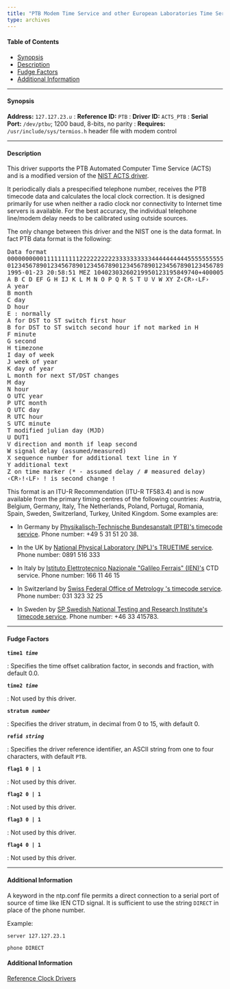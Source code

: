 ```yaml
---
title: "PTB Modem Time Service and other European Laboratories Time Services"
type: archives
---
```


#### Table of Contents
*  [Synopsis](/archives/drivers/driver23/#synopsis)
*  [Description](/archives/drivers/driver23/#description)
*  [Fudge Factors](/archives/drivers/driver23/#fudge-factors)
*  [Additional Information](/archives/drivers/driver23/#additional-information)

* * *

#### Synopsis

**Address:** <code>127.127.23._u_</code>
: **Reference ID:** `PTB`
: **Driver ID:** `ACTS_PTB`
: **Serial Port:** <code>/dev/ptb*u*</code>; 1200 baud, 8-bits, no parity
: **Requires:** `/usr/include/sys/termios.h` header file with modem control

* * *

#### Description

This driver supports the PTB Automated Computer Time Service (ACTS) and is a modified version of the [NIST ACTS driver](/archives/drivers/driver18/).

It periodically dials a prespecified telephone number, receives the PTB timecode data and calculates the local clock correction. It is designed primarily for use when neither a radio clock nor connectivity to Internet time servers is available. For the best accuracy, the individual telephone line/modem delay needs to be calibrated using outside sources.

The only change between this driver and the NIST one is the data format. In fact PTB data format is the following:

<pre>Data format  
0000000000111111111122222222223333333333444444444455555555556666666666777777777 7
0123456789012345678901234567890123456789012345678901234567890123456789012345678 9
1995-01-23 20:58:51 MEZ 10402303260219950123195849740+40000500 *
A B C D EF G H IJ K L M N O P Q R S T U V W XY Z&lsaquo;CR&rsaquo;&lsaquo;LF&rsaquo;
A year
B month
C day
D hour
E : normally
A for DST to ST switch first hour
B for DST to ST switch second hour if not marked in H
F minute
G second
H timezone
I day of week
J week of year
K day of year
L month for next ST/DST changes
M day
N hour
O UTC year
P UTC month
Q UTC day
R UTC hour
S UTC minute
T modified julian day (MJD)
U DUT1
V direction and month if leap second
W signal delay (assumed/measured)
X sequence number for additional text line in Y
Y additional text
Z on time marker (* - assumed delay / # measured delay)
&lsaquo;CR&rsaquo;!&lsaquo;LF&rsaquo; ! is second change !
</pre>

This format is an ITU-R Recommendation (ITU-R TF583.4) and is now available from the primary timing centres of the following countries: Austria, Belgium, Germany, Italy, The Netherlands, Poland, Portugal, Romania, Spain, Sweden, Switzerland, Turkey, United Kingdom. Some examples are:

*   In Germany by [Physikalisch-Technische Bundesanstalt (PTB)'s timecode service](https://www.ptb.de/cms/en/ptb/fachabteilungen/abtq/gruppe-q4/ref-q42/time-synchronization-of-computers-using-the-network-time-protocol-ntp.html). Phone number: +49 5 31 51 20 38.

*   In the UK by [National Physical Laboratory (NPL)'s TRUETIME service](https://www.npl.co.uk/products-services/time-frequency). Phone number: 0891 516 333

*   In Italy by [Istituto Elettrotecnico Nazionale "Galileo Ferrais" (IEN)'s](http://www.istc.int/en/institute/14163) CTD service. Phone number: 166 11 46 15

*   In Switzerland by [Swiss Federal Office of Metrology 's timecode service](https://www.metas.ch/metas/en/home/fabe/zeit-und-frequenz.html). Phone number: 031 323 32 25

*   In Sweden by [SP Swedish National Testing and Research Institute's timecode service](https://www.ri.se/en/what-we-do/expertises/position-navigation-and-time). Phone number: +46 33 415783.

* * *

#### Fudge Factors

<code>**time1 _time_**</code>

: Specifies the time offset calibration factor, in seconds and fraction, with default 0.0.

<code>**time2 _time_**</code>

: Not used by this driver.

<code>**stratum _number_**</code>

: Specifies the driver stratum, in decimal from 0 to 15, with default 0.

<code>**refid _string_**</code>

: Specifies the driver reference identifier, an ASCII string from one to four characters, with default `PTB`.

<code>**flag1 0 | 1**</code>

: Not used by this driver.

<code>**flag2 0 | 1**</code>

: Not used by this driver.

<code>**flag3 0 | 1**</code>

: Not used by this driver.

<code>**flag4 0 | 1**</code>

: Not used by this driver.

* * *

#### Additional Information

A keyword in the ntp.conf file permits a direct connection to a serial port of source of time like IEN CTD signal. It is sufficient to use the string `DIRECT` in place of the phone number.

Example:

`server 127.127.23.1`

`phone DIRECT`

#### Additional Information

[Reference Clock Drivers](/archives/4.2.0/refclock/)